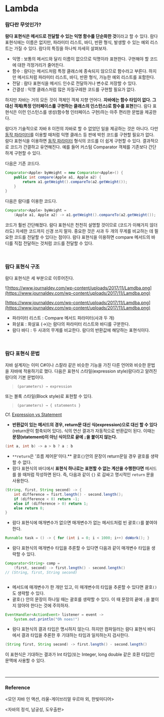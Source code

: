 # Lambda

### 람다란 무엇인가?

**람다 표현식은 메서드로 전달할 수 있는 익명 함수를 단순화한 것**이라고 할 수 있다. 람다 표현식에는 이름은 없지만, 파라미터 리스트, 바디, 반환 형식, 발생할 수 있는 예외 리스트는 가질 수 있다. 람다의 특징을 하나씩 자세히 살펴보자.

- 익명 : 보통의 메서드와 달리 이름이 없으므로 익명이라 표현한다. 구현해야 할 코드에 대한 걱정거리가 줄어든다.
- 함수 : 람다는 메서드처럼 특정 클래스에 종속되지 않으므로 함수라고 부른다. 하지만 메서드처럼 파라미터 리스트, 바디, 반환 형식, 가능한 예외 리스트를 포함한다.
- 전달 : 람다 표현식을 메서드 인수로 전달하거나 변수로 저장할 수 있다.
- 간결성 : 익명 클래스처럼 많은 자질구레한 코드를 구현할 필요가 없다.

하지만 자바는 거의 모든 것이 객체인 객체 지향 언어다. **자바에는 함수 타입이 없다. 그 대신 객체(특정 인터페이스를 구현하는 클래스의 인스턴스)로 함수를 표현**한다. 람다 표현식은 이런 인스턴스를 생성(함수형 인터페이스 구현)하는 아주 편리한 문법을 제공한다.

람다가 기술적으로 자바 8 이전의 자바로 할 수 없었던 일을 제공하는 것은 아니다. 다만 [동작 파라미터](https://github.com/eastshine-high/til/blob/main/java/modern-java/behavior-parameterization.md)를 이용할 때처럼 익명 클래스 등 판에 박힌 코드를 구현할 필요가 없다. 람다 표현식을 이용하면 [동작 파라미터](https://github.com/eastshine-high/til/blob/main/java/modern-java/behavior-parameterization.md) 형식의 코드를 더 쉽게 구현할 수 있다. 결과적으로 코드가 간결하고 유연해진다. 예를 들어 커스텀 Comparator 객체를 기존보다 간단하게 구현할 수 있다.

다음은 기존 코드다.

```java
Comparator<Apple> byWeight = new Comparator<Apple>() {
    public int compare(Apple a1, Apple a2) {
        return a1.getWeight().compareTo(a2.getWeight());
    }
}
```

다음은 람다를 이용한 코드다.

```java
Comparator<Apple> byWeight =
    (Apple a1, Apple a2) -> a1.getWeight().compareTo(a2.getWeight());
```

코드가 훨씬 간단해졌다. 람다 표현식은 천천히 설명할 것이므로 (코드가 이해가지 않더라도) 자세한 코드까지 신경 쓰지 말자. 중요한 것은 사과 두 개의 무게를 비교하는 데 필요한 코드를 전달할 수 있다는 점이다. 람다 표현식을 이용하면 compare 메서드의 바디를 직접 전달하는 것처럼 코드를 전달할 수 있다.

<br>

### 람다 표현식 구조

람다 표현식은 세 부분으로 이루어진다.

![https://www.journaldev.com/wp-content/uploads/2017/11/Lamdba.png](https://www.journaldev.com/wp-content/uploads/2017/11/Lamdba.png)

[https://www.journaldev.com/wp-content/uploads/2017/11/Lamdba.png](https://www.journaldev.com/wp-content/uploads/2017/11/Lamdba.png)

- 파라미터 리스트 : Compare 메서드 파라미터(사과 두 개)
- 화살표 : 화살표 (→)는 람다의 파라미터 리스트와 바디를 구분한다.
- 람다 바디 : 두 사과의 무게를 비교한다. 람다의 반환값에 해당하는 표현식이다.

<br>

### 람다 표현식 문법

자바 설계자는 이미 C#이나 스칼라 같은 비슷한 기능을 가진 다른 언어와 비슷한 문법을 자바에 적용하기로 했다. 다음은 표현식 스타일(expression style)람다라고 알려진 람다의 기본 문법이다. 

> `(parameters) → expression`
> 

또는 블록 스타일(Block style)로 표현할 수 있다.

> `(parameters) → { statements }`
> 

Cf. [Expression vs Statement](https://shoark7.github.io/programming/knowledge/expression-vs-statement)

- **반환값이 있는 메서드의 경우, return문 대신 식(expression)으로 대신 할 수 있다**(return문이 함축되어 있다)**.** 식의 연산 결과가 자동적으로 반환값이 된다. 이때는 **문장(statement)이 아닌 식이므로 끝에 `;`을 붙이지 않는다.**

```java
(int a, int b) -> a > b ? a : b
```

- `**return`은 '흐름 제어문'이다.** 괄호`{}`안의 문장이 return문일 경우 괄호를 생략할 수 없다.
- 람다 표현식의 바디에서 **표현식 하나로는 표현할 수 없는 계산을 수행한다면** 메서드를 쓸 때처럼 작성하면 된다. 즉, 다음과 같이 `{}` 로 감싸고 명시적인 `return` 문을 사용한다.

```java
(String, first, String second) -> {
    int difference = fisrt.length() - second.length();
    if (difference < 0) return -1;
    else if (difference > 0) return 1;
    else return 0;
}
```

- 람다 표현식에 매개변수가 없으면 매개변수가 없는 메서드처럼 빈 괄호`()`를 붙여야 한다.

```java
Runnable task = () -> { for (int i = 0; i < 1000; i++) doWork(); }
```

- 람다 표현식의 매개변수 타입을 추론할 수 있다면 다음과 같이 매개변수 타입을 생략할 수 있다.

```java
Comparator<String> comp = 
    (first, second) -> first.length() - second.length()
// (String, first, String second)
    
```

- 메서드에 매개변수가 한 개만 있고, 이 매개변수의 타입을 추론할 수 있다면 괄호`()`도 생략할 수 있다.
- 괄호`{}` 안의 문장이 하나일 때는 괄호를 생략할 수 있다. 이 때 문장의 끝에 `;`을 붙이지 않아야 한다는 것에 주의하자.

```java
EventHandler<ActionEvent> listener = event ->
    System.out.println("Oh noes!")
```

- 람다 표현식의 결과 타입은 명시하지 않는다. 하지만 컴파일러는 람다 표현식 바디에서 결과 타입을 추론한 후 기대하는 타임과 일치하는지 검사한다.

```java
(String first, String second) -> first.length() - second.length()
```

이 표현식은 기대하는 결과가 Int 타입(또는 Integer, long double 같은 호환 타입)인 문맥에 사용할 수 있다.

<br>

---

### Reference

<모던 자바 인 액션, 라울-게이브리얼 우르마 외, 한빛미디어>

<자바의 정석, 남궁성, 도우출판>
